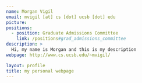 ```yaml
---
name: Morgan Vigil
email: mvigil [at] cs [dot] ucsb [dot] edu
picture:
positions:
  - position: Graduate Admissions Committee
    link: /positions#grad_admissions_committee
description: >
  Hi, my name is Morgan and this is my description
webpage: http://www.cs.ucsb.edu/~mvigil/

layout: profile
title: my personal webpage
---
```


